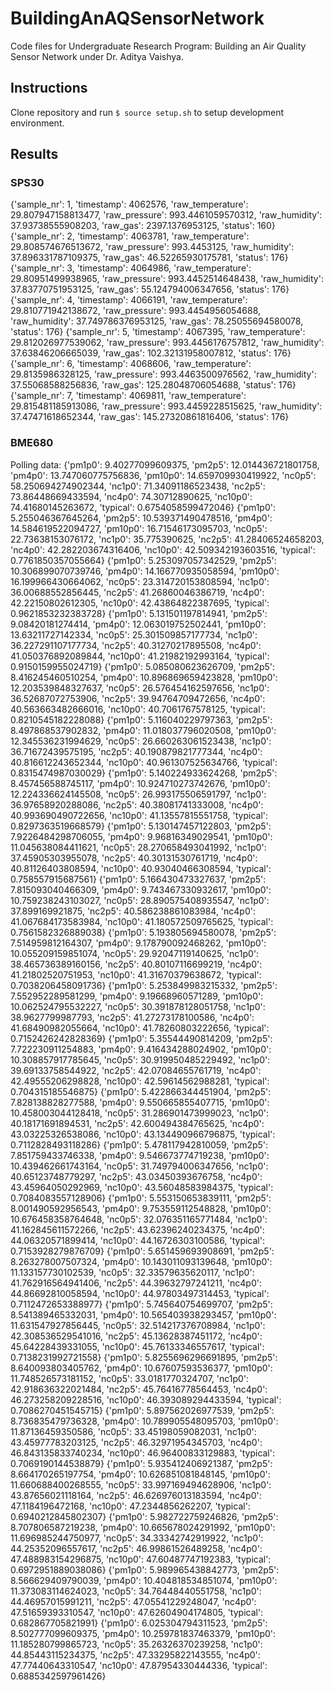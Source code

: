 # BuildingAnAQSensorNetwork
Code files for Undergraduate Research Program: Building an Air Quality Sensor Network under Dr. Aditya Vaishya.

## Instructions

Clone repository and run `$ source setup.sh` to setup development environment.


## Results

### SPS30
{'sample_nr': 1, 'timestamp': 4062576, 'raw_temperature': 29.807947158813477, 'raw_pressure': 993.4461059570312, 'raw_humidity': 37.93738555908203, 'raw_gas': 2397.1376953125, 'status': 160}
{'sample_nr': 2, 'timestamp': 4063781, 'raw_temperature': 29.808574676513672, 'raw_pressure': 993.4453125, 'raw_humidity': 37.896331787109375, 'raw_gas': 46.52265930175781, 'status': 176}
{'sample_nr': 3, 'timestamp': 4064986, 'raw_temperature': 29.80951499938965, 'raw_pressure': 993.4452514648438, 'raw_humidity': 37.83770751953125, 'raw_gas': 55.124794006347656, 'status': 176}
{'sample_nr': 4, 'timestamp': 4066191, 'raw_temperature': 29.810771942138672, 'raw_pressure': 993.4454956054688, 'raw_humidity': 37.749786376953125, 'raw_gas': 78.25055694580078, 'status': 176}
{'sample_nr': 5, 'timestamp': 4067395, 'raw_temperature': 29.812026977539062, 'raw_pressure': 993.4456176757812, 'raw_humidity': 37.63846206665039, 'raw_gas': 102.32131958007812, 'status': 176}
{'sample_nr': 6, 'timestamp': 4068606, 'raw_temperature': 29.8135986328125, 'raw_pressure': 993.4463500976562, 'raw_humidity': 37.55068588256836, 'raw_gas': 125.28048706054688, 'status': 176}
{'sample_nr': 7, 'timestamp': 4069811, 'raw_temperature': 29.815481185913086, 'raw_pressure': 993.4459228515625, 'raw_humidity': 37.47471618652344, 'raw_gas': 145.27320861816406, 'status': 176}

### BME680

Polling data: 
{'pm1p0': 9.40277099609375, 'pm2p5': 12.014436721801758, 'pm4p0': 13.747060775756836, 'pm10p0': 14.659709930419922, 'nc0p5': 58.250694274902344, 'nc1p0': 71.34091186523438, 'nc2p5': 73.86448669433594, 'nc4p0': 74.30712890625, 'nc10p0': 74.41680145263672, 'typical': 0.6754058599472046}
{'pm1p0': 5.255046367645264, 'pm2p5': 10.539371490478516, 'pm4p0': 14.584619522094727, 'pm10p0': 16.71546173095703, 'nc0p5': 22.73638153076172, 'nc1p0': 35.775390625, 'nc2p5': 41.28406524658203, 'nc4p0': 42.282203674316406, 'nc10p0': 42.509342193603516, 'typical': 0.7761850357055664}
{'pm1p0': 5.253097057342529, 'pm2p5': 10.306899070739746, 'pm4p0': 14.166770935058594, 'pm10p0': 16.199966430664062, 'nc0p5': 23.314720153808594, 'nc1p0': 36.00688552856445, 'nc2p5': 41.26860046386719, 'nc4p0': 42.22150802612305, 'nc10p0': 42.43864822387695, 'typical': 0.9621853232383728}
{'pm1p0': 5.131501197814941, 'pm2p5': 9.08420181274414, 'pm4p0': 12.063019752502441, 'pm10p0': 13.63211727142334, 'nc0p5': 25.301509857177734, 'nc1p0': 36.227291107177734, 'nc2p5': 40.31270217895508, 'nc4p0': 41.050376892089844, 'nc10p0': 41.21982192993164, 'typical': 0.9150159955024719}
{'pm1p0': 5.085080623626709, 'pm2p5': 8.416245460510254, 'pm4p0': 10.896869659423828, 'pm10p0': 12.203539848327637, 'nc0p5': 26.576454162597656, 'nc1p0': 36.52687072753906, 'nc2p5': 39.94764709472656, 'nc4p0': 40.563663482666016, 'nc10p0': 40.7061767578125, 'typical': 0.8210545182228088}
{'pm1p0': 5.116040229797363, 'pm2p5': 8.497868537902832, 'pm4p0': 11.018037796020508, 'pm10p0': 12.345536231994629, 'nc0p5': 26.660263061523438, 'nc1p0': 36.71672439575195, 'nc2p5': 40.190879821777344, 'nc4p0': 40.816612243652344, 'nc10p0': 40.961307525634766, 'typical': 0.8315474987030029}
{'pm1p0': 5.140224933624268, 'pm2p5': 8.457456588745117, 'pm4p0': 10.924710273742676, 'pm10p0': 12.224336624145508, 'nc0p5': 26.993175506591797, 'nc1p0': 36.97658920288086, 'nc2p5': 40.38081741333008, 'nc4p0': 40.993690490722656, 'nc10p0': 41.13557815551758, 'typical': 0.8297363519668579}
{'pm1p0': 5.130147457122803, 'pm2p5': 7.9226484298706055, 'pm4p0': 9.96816349029541, 'pm10p0': 11.045638084411621, 'nc0p5': 28.270658493041992, 'nc1p0': 37.45905303955078, 'nc2p5': 40.30131530761719, 'nc4p0': 40.81126403808594, 'nc10p0': 40.93040466308594, 'typical': 0.758557915687561}
{'pm1p0': 5.166430473327637, 'pm2p5': 7.815093040466309, 'pm4p0': 9.743467330932617, 'pm10p0': 10.759238243103027, 'nc0p5': 28.890575408935547, 'nc1p0': 37.899169921875, 'nc2p5': 40.586238861083984, 'nc4p0': 41.067684173583984, 'nc10p0': 41.180572509765625, 'typical': 0.7561582326889038}
{'pm1p0': 5.193805694580078, 'pm2p5': 7.514959812164307, 'pm4p0': 9.178790092468262, 'pm10p0': 10.055209159851074, 'nc0p5': 29.92047119140625, 'nc1p0': 38.465736389160156, 'nc2p5': 40.80107116699219, 'nc4p0': 41.21802520751953, 'nc10p0': 41.31670379638672, 'typical': 0.7038206458091736}
{'pm1p0': 5.253849983215332, 'pm2p5': 7.552952289581299, 'pm4p0': 9.19668960571289, 'pm10p0': 10.062524795532227, 'nc0p5': 30.391878128051758, 'nc1p0': 38.9627799987793, 'nc2p5': 41.27273178100586, 'nc4p0': 41.68490982055664, 'nc10p0': 41.78260803222656, 'typical': 0.7152426242828369}
{'pm1p0': 5.35544490814209, 'pm2p5': 7.722230911254883, 'pm4p0': 9.416434288024902, 'pm10p0': 10.308857917785645, 'nc0p5': 30.919950485229492, 'nc1p0': 39.69133758544922, 'nc2p5': 42.07084655761719, 'nc4p0': 42.49555206298828, 'nc10p0': 42.59614562988281, 'typical': 0.704315185546875}
{'pm1p0': 5.422866344451904, 'pm2p5': 7.828138828277588, 'pm4p0': 9.550665855407715, 'pm10p0': 10.458003044128418, 'nc0p5': 31.286901473999023, 'nc1p0': 40.18171691894531, 'nc2p5': 42.600494384765625, 'nc4p0': 43.03225326538086, 'nc10p0': 43.134490966796875, 'typical': 0.7112828493118286}
{'pm1p0': 5.478117942810059, 'pm2p5': 7.851759433746338, 'pm4p0': 9.546673774719238, 'pm10p0': 10.439462661743164, 'nc0p5': 31.749794006347656, 'nc1p0': 40.65123748779297, 'nc2p5': 43.03450393676758, 'nc4p0': 43.45964050292969, 'nc10p0': 43.56048583984375, 'typical': 0.7084083557128906}
{'pm1p0': 5.553150653839111, 'pm2p5': 8.001490592956543, 'pm4p0': 9.753559112548828, 'pm10p0': 10.676458358764648, 'nc0p5': 32.076351165771484, 'nc1p0': 41.162845611572266, 'nc2p5': 43.62396240234375, 'nc4p0': 44.06320571899414, 'nc10p0': 44.16726303100586, 'typical': 0.7153928279876709}
{'pm1p0': 5.651459693908691, 'pm2p5': 8.263278007507324, 'pm4p0': 10.143011093139648, 'pm10p0': 11.133157730102539, 'nc0p5': 32.33579635620117, 'nc1p0': 41.762916564941406, 'nc2p5': 44.39632797241211, 'nc4p0': 44.86692810058594, 'nc10p0': 44.97803497314453, 'typical': 0.7112472653388977}
{'pm1p0': 5.745640754699707, 'pm2p5': 8.541389465332031, 'pm4p0': 10.565403938293457, 'pm10p0': 11.631547927856445, 'nc0p5': 32.514217376708984, 'nc1p0': 42.308536529541016, 'nc2p5': 45.13628387451172, 'nc4p0': 45.64228439331055, 'nc10p0': 45.76133346557617, 'typical': 0.7138231992721558}
{'pm1p0': 5.8255696296691895, 'pm2p5': 8.640093803405762, 'pm4p0': 10.67607593536377, 'pm10p0': 11.748526573181152, 'nc0p5': 33.0181770324707, 'nc1p0': 42.918636322021484, 'nc2p5': 45.76416778564453, 'nc4p0': 46.273258209228516, 'nc10p0': 46.393089294433594, 'typical': 0.7086270451545715}
{'pm1p0': 5.897562026977539, 'pm2p5': 8.736835479736328, 'pm4p0': 10.789905548095703, 'pm10p0': 11.87136459350586, 'nc0p5': 33.45198059082031, 'nc1p0': 43.45977783203125, 'nc2p5': 46.32971954345703, 'nc4p0': 46.843135833740234, 'nc10p0': 46.96400833129883, 'typical': 0.7069190144538879}
{'pm1p0': 5.935412406921387, 'pm2p5': 8.664170265197754, 'pm4p0': 10.626851081848145, 'pm10p0': 11.660688400268555, 'nc0p5': 33.997169494628906, 'nc1p0': 43.87656021118164, 'nc2p5': 46.626976013183594, 'nc4p0': 47.1184196472168, 'nc10p0': 47.2344856262207, 'typical': 0.6940212845802307}
{'pm1p0': 5.982722759246826, 'pm2p5': 8.707806587219238, 'pm4p0': 10.665678024291992, 'pm10p0': 11.696985244750977, 'nc0p5': 34.33342742919922, 'nc1p0': 44.25352096557617, 'nc2p5': 46.99861526489258, 'nc4p0': 47.488983154296875, 'nc10p0': 47.60487747192383, 'typical': 0.6972951889038086}
{'pm1p0': 5.989965438842773, 'pm2p5': 8.566629409790039, 'pm4p0': 10.404818534851074, 'pm10p0': 11.373083114624023, 'nc0p5': 34.76448440551758, 'nc1p0': 44.46957015991211, 'nc2p5': 47.05541229248047, 'nc4p0': 47.51659393310547, 'nc10p0': 47.62604904174805, 'typical': 0.682867705821991}
{'pm1p0': 6.025304794311523, 'pm2p5': 8.502777099609375, 'pm4p0': 10.259781837463379, 'pm10p0': 11.185280799865723, 'nc0p5': 35.26326370239258, 'nc1p0': 44.85443115234375, 'nc2p5': 47.33295822143555, 'nc4p0': 47.77440643310547, 'nc10p0': 47.87954330444336, 'typical': 0.6885342597961426}